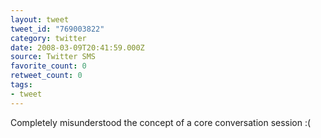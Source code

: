```yaml
---
layout: tweet
tweet_id: "769003822"
category: twitter
date: 2008-03-09T20:41:59.000Z
source: Twitter SMS
favorite_count: 0
retweet_count: 0
tags:
- tweet
---
```


Completely misunderstood the concept of a core conversation session :(
